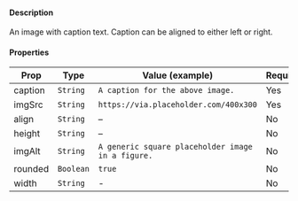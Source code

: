 #### Description

An image with caption text. Caption can be aligned to either left or right.

#### Properties

| Prop    | Type      | Value (example)                                   | Required |
| ------- | --------- | ------------------------------------------------- | -------- |
| caption | `String`  | `A caption for the above image.`                  | Yes      |
| imgSrc  | `String`  | `https://via.placeholder.com/400x300`             | Yes      |
| align   | `String`  | –                                                 | No       |
| height  | `String`  | –                                                 | No       |
| imgAlt  | `String`  | `A generic square placeholder image in a figure.` | No       |
| rounded | `Boolean` | `true`                                            | No       |
| width   | `String`  | -                                                 | No       |

